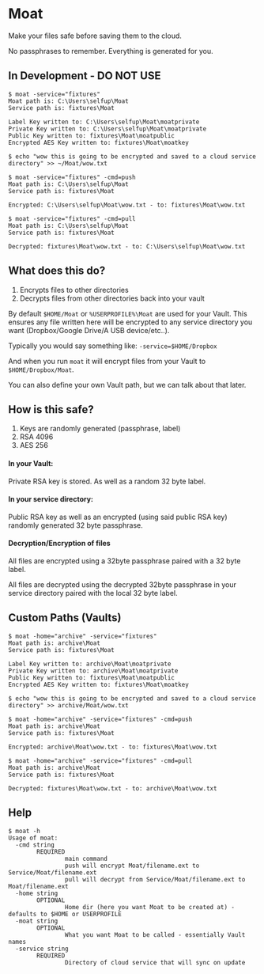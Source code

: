 # Moat

Make your files safe before saving them to the cloud.

No passphrases to remember. Everything is generated for you.

## In Development - DO NOT USE

```
$ moat -service="fixtures"
Moat path is: C:\Users\selfup\Moat
Service path is: fixtures\Moat

Label Key written to: C:\Users\selfup\Moat\moatprivate
Private Key written to: C:\Users\selfup\Moat\moatprivate
Public Key written to: fixtures\Moat\moatpublic
Encrypted AES Key written to: fixtures\Moat\moatkey

$ echo "wow this is going to be encrypted and saved to a cloud service directory" >> ~/Moat/wow.txt

$ moat -service="fixtures" -cmd=push
Moat path is: C:\Users\selfup\Moat
Service path is: fixtures\Moat

Encrypted: C:\Users\selfup\Moat\wow.txt - to: fixtures\Moat\wow.txt

$ moat -service="fixtures" -cmd=pull
Moat path is: C:\Users\selfup\Moat
Service path is: fixtures\Moat

Decrypted: fixtures\Moat\wow.txt - to: C:\Users\selfup\Moat\wow.txt
```

## What does this do?

1. Encrypts files to other directories
1. Decrypts files from other directories back into your vault

By default `$HOME/Moat` or `%USERPROFILE%\Moat` are used for your Vault. This ensures any file written here will be encrypted to any service directory you want (Dropbox/Google Drive/A USB device/etc..).

Typically you would say something like: `-service=$HOME/Dropbox`

And when you run `moat` it will encrypt files from your Vault to `$HOME/Dropbox/Moat`.

You can also define your own Vault path, but we can talk about that later.

## How is this safe?

1. Keys are randomly generated (passphrase, label)
1. RSA 4096
1. AES 256

#### In your Vault:

Private RSA key is stored. As well as a random 32 byte label.

#### In your service directory:

Public RSA key as well as an encrypted (using said public RSA key) randomly generated 32 byte passphrase.

#### Decryption/Encryption of files

All files are encrypted using a 32byte passphrase paired with a 32 byte label.

All files are decrypted using the decrypted 32byte passphrase in your service directory paired with the local 32 byte label.

## Custom Paths (Vaults)

```
$ moat -home="archive" -service="fixtures"
Moat path is: archive\Moat
Service path is: fixtures\Moat

Label Key written to: archive\Moat\moatprivate
Private Key written to: archive\Moat\moatprivate
Public Key written to: fixtures\Moat\moatpublic
Encrypted AES Key written to: fixtures\Moat\moatkey

$ echo "wow this is going to be encrypted and saved to a cloud service directory" >> archive/Moat/wow.txt

$ moat -home="archive" -service="fixtures" -cmd=push
Moat path is: archive\Moat
Service path is: fixtures\Moat

Encrypted: archive\Moat\wow.txt - to: fixtures\Moat\wow.txt

$ moat -home="archive" -service="fixtures" -cmd=pull
Moat path is: archive\Moat
Service path is: fixtures\Moat

Decrypted: fixtures\Moat\wow.txt - to: archive\Moat\wow.txt
```

## Help

```
$ moat -h
Usage of moat:
  -cmd string
        REQUIRED
                main command
                push will encrypt Moat/filename.ext to Service/Moat/filename.ext
                pull will decrypt from Service/Moat/filename.ext to Moat/filename.ext
  -home string
        OPTIONAL
                Home dir (here you want Moat to be created at) - defaults to $HOME or USERPROFILE
  -moat string
        OPTIONAL
                What you want Moat to be called - essentially Vault names
  -service string
        REQUIRED
                Directory of cloud service that will sync on update
```
